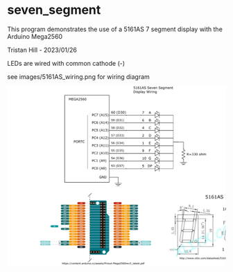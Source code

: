 # seven_segment

This program demonstrates the use of a 5161AS 7 segment display with the Arduino Mega2560

Tristan Hill - 2023/01/26 

LEDs are wired with common cathode (-)

see images/5161AS_wiring.png for wiring diagram


<img src="images/5161AS_wiring.png" width=1000 align=center> 